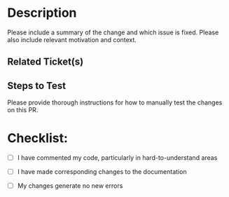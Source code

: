 # Description

Please include a summary of the change and which issue is fixed. Please also include relevant motivation and context.


## Related Ticket(s)


## Steps to Test
Please provide thorough instructions for how to manually test the changes on this PR.


# Checklist:
- [ ] I have commented my code, particularly in hard-to-understand areas
- [ ] I have made corresponding changes to the documentation
- [ ] My changes generate no new errors


